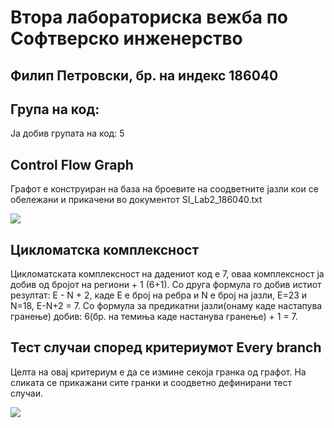 # Втора лабораториска вежба по Софтверско инженерство
## Филип Петровски, бр. на индекс 186040



## Група на код:
 Ја добив групата на код: 5
 
## Control Flow Graph

Графот е конструиран на база на броевите на соодветните јазли кои се обележани и прикачени во документот SI_Lab2_186040.txt

![](https://github.com/filippetrovski-si/SI_lab2_186040/blob/master/control%20flow%20graph.png)

## Цикломатска комплексност

Цикломатската комплексност на дадениот код е 7, оваа комплексност ја добив од бројот на региони + 1 (6+1).
Со друга формула го добив истиот резултат: E - N + 2, каде Е е број на ребра и N е број на јазли, Е=23 и N=18, Е-N+2 = 7.
Со формула за предикатни јазли(онаму каде настапува гранење) добив: 6(бр. на темиња каде настанува гранење) + 1 = 7.

## Тест случаи според критериумот Every branch

Целта на овај критериум е да се измине секоја гранка од графот. На сликата се прикажани сите гранки и соодветно дефинирани тест случаи.

![](https://github.com/filippetrovski-si/SI_lab2_186040/blob/master/everybranch.png)
